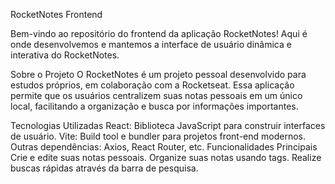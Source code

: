 RocketNotes Frontend

Bem-vindo ao repositório do frontend da aplicação RocketNotes! Aqui é onde desenvolvemos e mantemos a interface de usuário dinâmica e interativa do RocketNotes.

Sobre o Projeto
O RocketNotes é um projeto pessoal desenvolvido para estudos próprios, em colaboração com a Rocketseat. Essa aplicação permite que os usuários centralizem suas notas pessoais em um único local, facilitando a organização e busca por informações importantes.

Tecnologias Utilizadas
React: Biblioteca JavaScript para construir interfaces de usuário.
Vite: Build tool e bundler para projetos front-end modernos.
Outras dependências: Axios, React Router, etc.
Funcionalidades Principais
Crie e edite suas notas pessoais.
Organize suas notas usando tags.
Realize buscas rápidas através da barra de pesquisa.